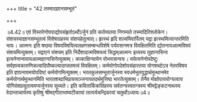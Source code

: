 +++
title = "42 तस्मादज्ञानसम्भूतं"

+++
  
  
॥4.42॥ एवं विस्तरेणोपपाद्योपसंहृतोऽर्थोऽर्जुनं प्रति कर्तव्यतया
निगम्यते तस्मादितिश्लोकेन। संशयस्याज्ञानसम्भूतत्वं विशेषाग्रहस्य
संशयहेतुत्वात्। हृत्स्थं हृदि शल्यमिवार्पितम् यद्वा
हृत्स्थमित्यान्तरमिति भावः। आत्मनः इति षष्ठ्या
विषयविषयित्वलक्षणसम्बन्धविशेषे पर्यवसानमत्र विवक्षितमिति
द्योतनायआत्मविषयं संशयमित्युक्तम्। यद्वाएनं संशयम् इति
निर्देशादात्मविषयत्वं सिद्धम्आत्मनः इत्यस्य तुज्ञानासिना
इत्यनेनान्वयायआत्मज्ञानासिनेत्युक्तम्। काकाक्षिन्यायेन
वोभयत्रान्वयः। मयेत्यनेनोपदेष्टुः
सर्वज्ञत्वकारुणिकत्वादिपौष्कल्यादाप्ततमत्वं विवक्षितम्।
कर्मयोगोपदेशोपसंहारतया योगशब्दोऽत्र नेतरविषय इति ज्ञापनायमयोपदिष्टं
कर्मयोगमित्युक्तम्। भरतकुलसम्भूतार्जुनस्य स्वधर्मभूतयुद्धार्थमुत्थानमेव
कर्मयोगार्थमुत्थानमिति भारतशब्दाभिप्रायव्यञ्जनायतदर्थमुत्तिष्ठ
भारतेत्युक्तम्। तेनैव मोक्षोपाययोग्यत्वाय योगिवंशप्रसूतत्वमप्यर्जुनस्य
सूच्यते। इति कवितार्किकसिंहस्य सर्वतन्त्रस्वतन्त्रस्य श्रीमद्वेङ्कटनाथस्य
वेदान्ताचार्यस्य कृतिषु श्रीमद्गीताभाष्यटीकायां तात्पर्यचन्द्रिकायां
चतुर्थोऽध्यायः॥4॥  
  
